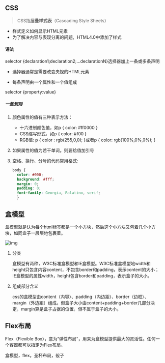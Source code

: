 ## CSS

> CSS指**层叠样式表**（Cascading Style Sheets）

- 样式定义如何显示HTML元素
- 为了解决内容与表现分离的问题，HTML4.0中添加了样式

#### 语法

selector {declaration1;declaration2;...declarationN}选择器加上一条或多条声明

- 选择器通常是需要改变央视的HTML元素

- 每条声明由一个属性和一个值组成

selector {property:value}

##### 一些规则

1. 颜色属性的值有三种表示方法：
   - 十六进制颜色值，如p  {  color: #ff0000  }
   - CSS缩写形式，如p { color: #f00 }
   - RGB值: p { color : rgb(255,0,0); }或者p { color: rgb(100%,0%,0%); }

2. 如果属性的值为若干单词，则要给值加引号

3. 空格、换行、分号的代码常用格式:

   ```css
   body {
     color: #000;
     background: #fff;
     margin: 0;
     padding: 0;
     font-family: Georgia, Palatino, serif;
     }
   ```

## 盒模型

盒模型就是认为每个html标签都是一个小方块，然后这个小方块又包着几个小方块，如同盒子一层层地包裹着。

![img](https://user-gold-cdn.xitu.io/2017/10/25/9cb491d4bd5d326aeb16632280411283?imageslim)

1. 分类

   盒模型有两种，W3C标准盒模型和IE盒模型。W3C标准盒模型地width和height只包含内容content，不包含border和padding，表示content的大小；IE盒模型的属性width，height包含border和padding，表示盒子的大小。

2. 组成部分含义

   css的盒模型由content（内容）、padding（内边距）、border（边框）、margin（外边距）组成。但盒子大小由content+padding+border几部分决定，margin算是盒子占据的位置，但不属于盒子的大小。

## Flex布局

Flex（Flexible Box），意为“弹性布局”，用来为盒模型提供最大的灵活性。任何一个容器都可以指定为Flex布局。





盒模型，flex，圣杯布局，骰子

